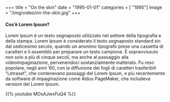 +++
title = "On the skin"
date = "1995-01-01"
categories = [ "1995"]
image = "/img/video/on-the-skin.jpg"
+++

#### Cos’è Lorem Ipsum?

Lorem Ipsum è un testo segnaposto utilizzato nel settore della
tipografia e della stampa. Lorem Ipsum è considerato il testo
segnaposto standard sin dal sedicesimo secolo, quando un anonimo
tipografo prese una cassetta di caratteri e li assemblò per preparare
un testo campione. È sopravvissuto non solo a più di cinque secoli, ma
anche al passaggio alla videoimpaginazione, pervenendoci
sostanzialmente inalterato. Fu reso popolare, negli anni ’60, con la
diffusione dei fogli di caratteri trasferibili “Letraset”, che
contenevano passaggi del Lorem Ipsum, e più recentemente da software
di impaginazione come Aldus PageMaker, che includeva versioni del
Lorem Ipsum.

{{% youtube MOsAJwxFuQ4 %}}
